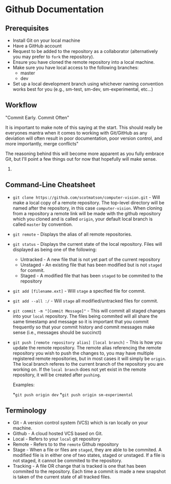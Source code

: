 # Github Documentation

## Prerequisites
* Install Git on your local machine
* Have a GitHub account
* Request to be added to the repository as a collaborator (alternatively you may prefer to `fork` the repository).
* Ensure you have cloned the remote repository into a local machine.
* Make sure you have local access to the following branches:
  * master
  * dev
* Set up a local development branch using whichever naming convention works best for you (e.g., sm-test, sm-dev, sm-experimental, etc...)

## Workflow
  "Commit Early. Commit Often"
  
  It is important to make note of this saying at the start. This should really be everyones mantra when it comes to working with Git/GitHub as any deviation will often result in poor documentation, poor version control, and more importantly, merge conflicts"
 
  The reasoning behind this will become more apparent as you fully embrace Git, but I'll point a few things out for now that hopefully will make sense.
  
  1. 



## Command-Line Cheatsheet
* ```git clone https://github.com/scotmatson/computer-vision.git``` - Will make a local copy of a remote repository. The top-level directory will be named after the repository, in this case `computer-vision`. When cloning from a repository a remote link will be made with the github repository which you cloned and is called `origin`, your default local branch is called `master` by convention.
* ```git remote``` - Displays the alias of all remote repositories.
* ```git status``` - Displays the current state of the local repository. Files will displayed as being one of the following:
  * Untracked - A new file that is not yet part of the current repository
  * Unstaged - An existing file that has been modified but is not `staged` for commit.
  * Staged - A modified file that has been `staged` to be commited to the repository
* ```git add [filename.ext]``` - Will `stage` a specified file for commit.
* ```git add --all :/``` - Will `stage` all modified/untracked files for commit.
* ```git commit -m "[Commit Message]"``` - This will commit all staged changes into your `local` repository. The files being commited will all share the same timestamp and message so it is important that you commit frequently so that your commit history and commit messages make sense (i.e., messages should be succinct)

* ```git push [remote repository alias] [local branch]``` - This is how you update the remote repository. The remote alias referencing the remote repository you wish to push the changes to, you may have multiple registered remote repositories, but in most cases it will simply be `origin`. The local branch referes to the current branch of the repository you are working on. If the `local branch` does not yet exist in the remote repository, it will be created after `pushing`.
  
  Examples:
  
    *```git push origin dev```
    *```git push origin sm-experimental```

## Terminology
* Git - A version control system (VCS) which is ran locally on your machine.
* Github - A cloud hosted VCS based on Git.
* Local - Refers to your `local` git repository
* Remote - Refers to to the `remote` Github repository
* Stage - When a file or files are `staged`, they are able to be commited. A modified file is in either one of two states, staged or unstaged. If a file is not staged, it cannot be commited to the repository.
* Tracking - A file OR change that is tracked is one that has been commited to the repository. Each time a commit is made a new snapshot is taken of the current state of all tracked files.
